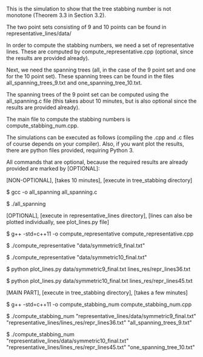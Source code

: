 

This is the simulation to show that the tree stabbing number is not monotone (Theorem 3.3 in Section 3.2).

The two point sets consisting of 9 and 10 points can be found in representative_lines/data/

In order to compute the stabbing numbers, we need a set of representative lines. These are computed by 
compute_representative.cpp (optional, since the results are provided already).

Next, we need the spanning trees (all, in the case of the 9 point set and one for the 10 point set).
These spanning trees can be found in the files all_spanning_trees_9.txt and one_spanning_tree_10.txt.

The spanning trees of the 9 point set can be computed using the all_spanning.c file (this takes about 10 minutes,
but is also optional since the results are provided already).

The main file to compute the stabbing numbers is compute_stabbing_num.cpp.


The simulations can be executed as follows (compiling the .cpp and .c files of course depends on your compiler).
Also, if you want plot the results, there are python files provided, requiring Python 3.

All commands that are optional, because the required results are already provided are marked by [OPTIONAL]:


[NON-OPTIONAL], [takes 10 minutes], [execute in tree_stabbing directory]

$ gcc -o all_spanning all_spanning.c

$ ./all_spanning

[OPTIONAL], [execute in representative_lines directory],
[lines can also be plotted individually, see plot_lines.py file]

$ g++ -std=c++11 -o compute_representative compute_representative.cpp

$ ./compute_representative "data/symmetric9_final.txt"

$ ./compute_representative "data/symmetric10_final.txt"

$ python plot_lines.py data/symmetric9_final.txt lines_res/repr_lines36.txt

$ python plot_lines.py data/symmetric10_final.txt lines_res/repr_lines45.txt

[MAIN PART], [execute in tree_stabbing directory], [takes a few minutes]

$ g++ -std=c++11 -o compute_stabbing_num compute_stabbing_num.cpp

$ ./compute_stabbing_num "representative_lines/data/symmetric9_final.txt" "representative_lines/lines_res/repr_lines36.txt" "all_spanning_trees_9.txt"

$ ./compute_stabbing_num "representative_lines/data/symmetric10_final.txt" "representative_lines/lines_res/repr_lines45.txt" "one_spanning_tree_10.txt"


